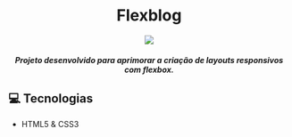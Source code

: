 <h1 align="center"> Flexblog </h1>

<p align="center">
<img src="https://user-images.githubusercontent.com/39227316/91907918-1aa24580-ec81-11ea-8a17-f0f533a89dcd.gif">
</p>

<h4 align="center"> <i>Projeto desenvolvido para aprimorar a criação de layouts responsivos com <strong>flexbox</strong>.</i> </h4>


:computer: Tecnologias
------------

- HTML5 & CSS3

 
